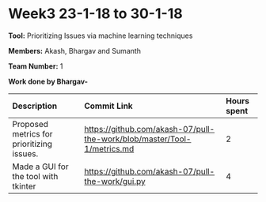 # Week3 23-1-18 to 30-1-18

**Tool:** Prioritizing Issues via machine learning techniques

**Members:** Akash, Bhargav and Sumanth

**Team Number:** 1

**Work done by Bhargav-**

| Description | Commit Link     | Hours spent  |
| :------------- | :------------- | :------------|
|Proposed metrics for prioritizing issues.|https://github.com/akash-07/pull-the-work/blob/master/Tool-1/metrics.md | 2 |
|Made a GUI for the tool with tkinter|https://github.com/akash-07/pull-the-work/gui.py | 4|
